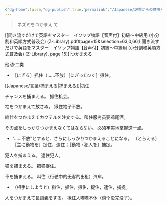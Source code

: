 ```yaml
---
{"dg-home":false,"dg-publish":true,"permalink":"/Japanese/辞書からの意味/捕まえる/","dgPassFrontmatter":true}
---
```



> ネズミをつかまえ て

[[聞き流すだけで英語をマスター　イソップ物語【音声付】初級～中級用 (小分割和英順方式普及会) (Z-Library).pdf#page=15&selection=63,0,66,1|聞き流すだけで英語をマスター　イソップ物語【音声付】初級～中級用 (小分割和英順方式普及会) (Z-Library), page 15]]|つかまえる

他动·二类

- ［にぎる］抓住（……不放）［にぎってひく］揪住。

[[Japanese/言葉/捕まえる\|捕まえる]]|抓住

チャンスを捕まえる。
抓住机会。

袖をつかまえて放さぬ。
揪住袖子不放。

給仕をつかまえてカクテルを注文する。
叫住服务员要鸡尾酒。

その点をしっかりつかまえなくてはならない。
必须牢实地掌握这一点。

- “……不放”とすると、さらにしっかりつかまえることになる。
（とらえる）［主に動物を］捉住，逮住；［動物・犯人を］捕捉。

犯人を捕まえる。
逮住犯人。

猫を捕まえる。
把猫捉住。

車を捕まえる。
叫住（行驶中的无客的出租）汽车。

- （相手にしようと）揪住，抓住，揪住，捉住，逮住，捕捉。

人をつかまえて長談義をする。
揪住人喋喋不休（谈个没完没了）。